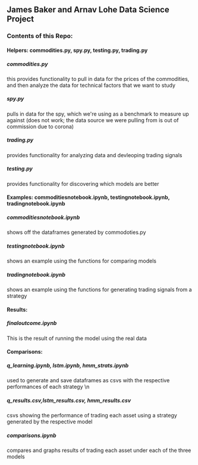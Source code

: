 ## James Baker and Arnav Lohe Data Science Project

### Contents of this Repo:

#### Helpers: commodities.py, spy.py, testing.py, trading.py
##### commodities.py
this provides functionality to pull in data for the prices of the commodities, and then analyze the data for technical factors that we want to study
##### spy.py
pulls in data for the spy, which we're using as a benchmark to measure up against (does not work; the data source we were pulling from is out of commission due to corona)
##### trading.py
provides functionality for analyzing data and devleoping trading signals
##### testing.py
provides functionality for discovering which models are better

#### Examples: commoditiesnotebook.ipynb, testingnotebook.ipynb, tradingnotebook.ipynb
##### commoditiesnotebook.ipynb
shows off the dataframes generated by commodoties.py
##### testingnotebook.ipynb
shows an example using the functions for comparing models
##### tradingnotebook.ipynb
shows an example using the functions for generating trading signals from a strategy

#### Results: 
##### finaloutcome.ipynb
This is the result of running the model using the real data

#### Comparisons:
##### q_learning.ipynb, lstm.ipynb, hmm_strats.ipynb
used to generate and save dataframes as csvs with the respective performances of each strategy \n
##### q_results.csv,lstm_results.csv, hmm_results.csv
csvs showing the performance of trading each asset using a strategy generated by the respective model
##### comparisons.ipynb
compares and graphs results of trading each asset under each of the three models
